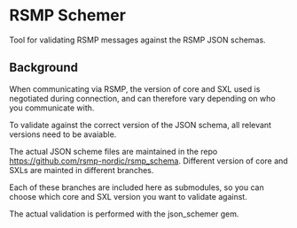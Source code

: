 # RSMP Schemer
Tool for validating RSMP messages against the RSMP JSON schemas.

## Background
When communicating via RSMP, the version of core and SXL used is negotiated during connection, and can therefore vary depending on who you communicate with.

To validate against the correct version of the JSON schema, all relevant versions need to be avaiable.

The actual JSON scheme files are maintained in the repo https://github.com/rsmp-nordic/rsmp_schema. Different version of core and SXLs are mainted in different branches.

Each of these branches are included here as submodules, so you can choose which core and SXL version you want to validate against.

The actual validation is performed with the json_schemer gem.

